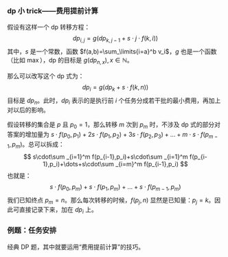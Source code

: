 ### dp 小 trick——费用提前计算

假设有这样一个 dp 转移方程：
$$
dp_{i,j}=g\bigg(dp_{k,j-1}+s\cdot j\cdot f(k,i)\bigg)
$$
其中，$s$ 是一个常数，函数 $f(a,b)=\sum_\limits{i=a}^b v_i$，$g$ 也是一个函数（比如 $\max$），dp 的目标是 $g(dp_{n,x}),x\in \mathbb{N}$。

那么可以改写这个 dp 式为：
$$
dp_i=g\bigg (dp_k+s\cdot f(k,n)\bigg)
$$
目标是 $dp_n$。此时，$dp_i$ 表示的是执行前 $i$ 个任务分成若干批的最小费用，再加上对以后的影响。

假设转移的集合是 $p \ \text{且}\ p_0=1$，那么转移 $m$ 次到 $p_m$ 时，不涉及 dp 式的部分对答案的增加量为 $s\cdot f(p_0,p_1)+2s\cdot f(p_1,p_2)+3s\cdot f(p_2,p_3)+\dots+m\cdot s\cdot f(p_{m-1},p_m)$。总可以拆成：
$$
s\cdot\sum _{i=1}^m f(p_{i-1},p_i)+s\cdot\sum _{i=1}^m f(p_{i-1},p_i)+\dots+s\cdot\sum _{i=m}^m f(p_{i-1},p_i)
$$
也就是：
$$
s\cdot f(p_0,p_m)+s\cdot f(p_1,p_m)+\dots +s\cdot f(p_{m-1},p_m)
$$
我们已知终点 $p_m=n$。那么每次转移的时候，$f(p_j,n)$ 显然是已知量：$p_j=k$。因此可直接记录下来，加在 $dp_i$ 上。

### 例题：任务安排

经典 DP 题，其中就要运用“费用提前计算”的技巧。